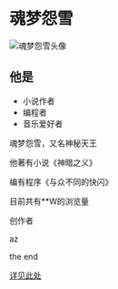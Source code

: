 <!DOCTYPE html>
<html>
  <head>
    <link href="css设置.css" rel="stylesheet">
    <mata charset="utf-8">
    <title>dream.snow.yuanxue</title>
  </head>
  <body>
    <h1>魂梦怨雪</h1>
    <img src="https://user-images.githubusercontent.com/103264657/169656684-bf8747e6-7301-41f6-86b6-863ac8c32490.png" alt="魂梦怨雪头像">
    <h2>他是</h2>
    <ul>
      <li>小说作者</li>
      <li>编程者</li>
      <li>音乐爱好者</li>
    </ul>
    <p>魂梦怨雪，又名神秘天王</p>
    <p>他著有小说《神暗之义》</p>
    <p>编有程序《与众不同的快闪》</p>
    <p>目前共有**W的浏览量</p>
    <p>创作者</p>
    <p>az</p>
    <p>the end</p>
    <a href="https://hunmengyuanxue.github.io">详见此处</a>
    <script src="js设置.js" defer></script>
    
  </body>
</html>
